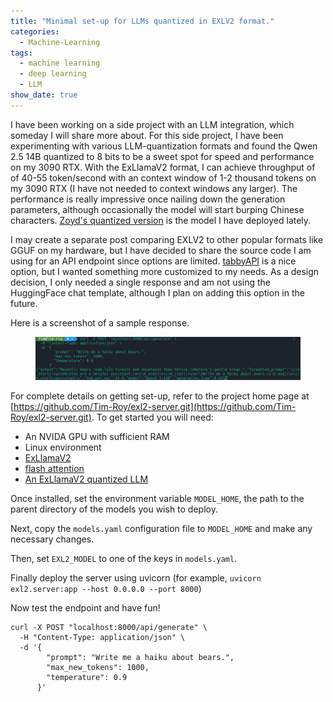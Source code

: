 ```yaml
---
title: "Minimal set-up for LLMs quantized in EXLV2 format."
categories:
  - Machine-Learning
tags:
  - machine learning
  - deep learning
  - LLM
show_date: true
---
```


I have been working on a side project with an LLM integration, which someday I will share more about. For this side project, I have been experimenting with various LLM-quantization formats and found the Qwen 2.5 14B quantized to 8 bits to be a sweet spot for speed and performance on my 3090 RTX. With the ExLlamaV2 format, I can achieve throughput of of 40-55 token/second with an context window of 1-2 thousand tokens on my 3090 RTX (I have not needed to context windows any larger). The performance is really impressive once nailing down the generation parameters, although occasionally the model will start burping Chinese characters. [Zoyd's quantized version](https://huggingface.co/Zoyd/Qwen_Qwen2.5-14B-Instruct-8_0bpw_exl2) is the model I have deployed lately.

I may create a separate post comparing EXLV2 to other popular formats like GGUF on my hardware, but I have decided to share the source code I am using for an API endpoint since options are limited. [tabbyAPI](https://github.com/theroyallab/tabbyAPI/) is a nice option, but I wanted something more customized to my needs. As a design decision, I only needed a single response and am not using the HuggingFace chat template, although I plan on adding this option in the future.

Here is a screenshot of a sample response.

<figure class="align-center">
  <img src="/assets/images/exlv2_server.png" alt="exlv2 server screenshot">
</figure>

For complete details on getting set-up, refer to the project home page at [https://github.com/Tim-Roy/exl2-server.git](https://github.com/Tim-Roy/exl2-server.git). To get started you will need:

- An NVIDA GPU with sufficient RAM
- Linux environment
- [ExLlamaV2](https://github.com/turboderp/exllamav2)
- [flash attention](https://github.com/Dao-AILab/flash-attention)
- [An ExLlamaV2 quantized LLM](https://huggingface.co/models?search=exlv2)

Once installed, set the environment variable `MODEL_HOME`, the path to the parent directory of the models you wish to deploy.

Next, copy the `models.yaml` configuration file to `MODEL_HOME` and make any necessary changes.

Then, set `EXL2_MODEL` to one of the keys in `models.yaml`.

Finally deploy the server using uvicorn (for example, `uvicorn exl2.server:app --host 0.0.0.0 --port 8000`)

Now test the endpoint and have fun!

```
curl -X POST "localhost:8000/api/generate" \
  -H "Content-Type: application/json" \
  -d '{
        "prompt": "Write me a haiku about bears.",
        "max_new_tokens": 1000,
        "temperature": 0.9
      }'

```